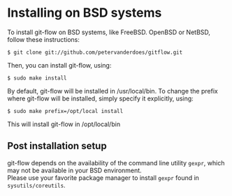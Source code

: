 # Installing on BSD systems

To install git-flow on BSD systems, like FreeBSD. OpenBSD or NetBSD, 
follow these instructions:

	$ git clone git://github.com/petervanderdoes/gitflow.git

Then, you can install git-flow, using:

	$ sudo make install

By default, git-flow will be installed in /usr/local/bin. To change the prefix
where git-flow will be installed, simply specify it explicitly, using:

	$ sudo make prefix=/opt/local install

This will install git-flow in /opt/local/bin

## Post installation setup
git-flow depends on the availability of the command line utility `gexpr`, which may not be available in your BSD environment.  
Please use your favorite package manager to install `gexpr` found in `sysutils/coreutils`.
